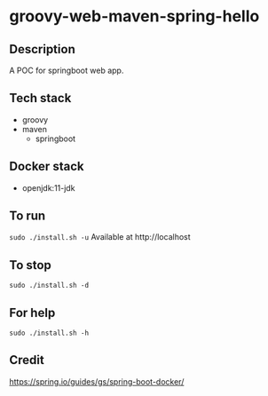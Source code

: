 # groovy-web-maven-spring-hello

## Description
A POC for springboot web app.

## Tech stack
- groovy
- maven
  - springboot

## Docker stack
- openjdk:11-jdk

## To run
`sudo ./install.sh -u`
Available at http://localhost

## To stop
`sudo ./install.sh -d`

## For help
`sudo ./install.sh -h`

## Credit
https://spring.io/guides/gs/spring-boot-docker/
